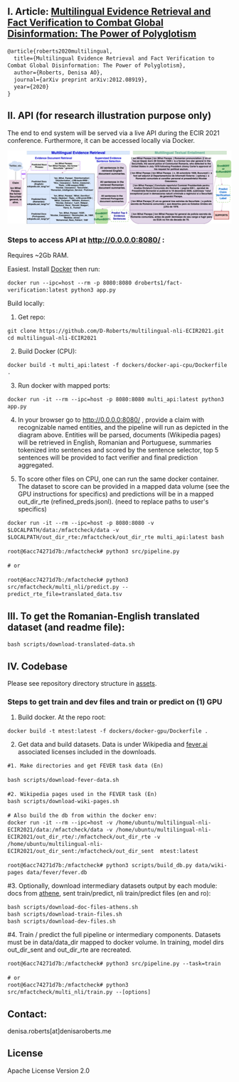 ## I. Article: [Multilingual Evidence Retrieval and Fact Verification to Combat Global Disinformation: The Power of Polyglotism](https://arxiv.org/pdf/2012.08919.pdf)
```
@article{roberts2020multilingual,
  title={Multilingual Evidence Retrieval and Fact Verification to Combat Global Disinformation: The Power of Polyglotism},
  author={Roberts, Denisa AO},
  journal={arXiv preprint arXiv:2012.08919},
  year={2020}
}
```


## II. API (for research illustration purpose only)
The end to end system will be served via a live API during the ECIR 2021 conference. Furthermore, it can be accessed locally via Docker. 

![Multilingual evidence retrieval and fact verification system.](/assets/pacepa_eg.png)


### Steps to access API at http://0.0.0.0:8080/ :

Requires ~2Gb RAM.

Easiest. Install [Docker](https://docs.docker.com/get-docker/) then run:
```
docker run --ipc=host --rm -p 8080:8080 droberts1/fact-verification:latest python3 app.py
```

Build locally:
1. Get repo:
```
git clone https://github.com/D-Roberts/multilingual-nli-ECIR2021.git
cd multilingual-nli-ECIR2021
```

2. Build Docker (CPU):
```
docker build -t multi_api:latest -f dockers/docker-api-cpu/Dockerfile .
```

3. Run docker with mapped ports:
```
docker run -it --rm --ipc=host -p 8080:8080 multi_api:latest python3 app.py
```
4. In your browser go to http://0.0.0.0:8080/ , provide a claim with recognizable named entities, and the pipeline will run as depicted in the diagram above. Entities will be parsed, documents (Wikipedia pages) will be retrieved in English, Romanian and Portuguese, summaries tokenized into sentences and scored by the sentence selector, top 5 sentences will be provided to fact verifier and final prediction aggregated.


5. To score other files on CPU, one can run the same docker container. The dataset to score can be provided in a mapped data volume (see the GPU instructions for specifics) and predictions will be in a mapped out_dir_rte (refined_preds.jsonl). (need to replace paths to user's specifics)

```
docker run -it --rm --ipc=host -p 8080:8080 -v $LOCALPATH/data:/mfactcheck/data -v $LOCALPATH/out_dir_rte:/mfactcheck/out_dir_rte multi_api:latest bash

root@6acc74271d7b:/mfactcheck# python3 src/pipeline.py

# or

root@6acc74271d7b:/mfactcheck# python3 src/mfactcheck/multi_nli/predict.py --predict_rte_file=translated_data.tsv
```

## III. To get the Romanian-English translated dataset (and readme file):
```
bash scripts/download-translated-data.sh
```


## IV. Codebase
Please see repository directory structure in [assets](https://github.com/D-Roberts/multilingual-nli-ECIR2021/blob/main/assets/dir_struct.txt).


### Steps to get train and dev files and train or predict on (1) GPU 

1. Build docker. At the repo root:
```
docker build -t mtest:latest -f dockers/docker-gpu/Dockerfile .
```
2. Get data and build datasets. Data is under Wikipedia and [fever.ai](https://fever.ai/) associated licenses included in the downloads.
```
#1. Make directories and get FEVER task data (En)

bash scripts/download-fever-data.sh

#2. Wikipedia pages used in the FEVER task (En)
bash scripts/download-wiki-pages.sh

# Also build the db from within the docker env:
docker run -it --rm --ipc=host -v /home/ubuntu/multilingual-nli-ECIR2021/data:/mfactcheck/data -v /home/ubuntu/multilingual-nli-ECIR2021/out_dir_rte/:/mfactcheck/out_dir_rte -v /home/ubuntu/multilingual-nli-ECIR2021/out_dir_sent:/mfactcheck/out_dir_sent  mtest:latest

root@6acc74271d7b:/mfactcheck# python3 scripts/build_db.py data/wiki-pages data/fever/fever.db
```

#3. Optionally, download intermediary datasets output by each module: docs from [athene](https://github.com/UKPLab/fever-2018-team-athene), sent train/predict, nli train/predict files (en and ro):
```
bash scripts/download-doc-files-athens.sh
bash scripts/download-train-files.sh
bash scripts/download-dev-files.sh
```
#4. Train / predict the full pipeline or intermediary components. Datasets must be in data/data_dir mapped to docker volume. In training, model dirs out_dir_sent and out_dir_rte are recreated.
```
root@6acc74271d7b:/mfactcheck# python3 src/pipeline.py --task=train

# or
root@6acc74271d7b:/mfactcheck# python3 src/mfactcheck/multi_nli/train.py --[options]
```


## Contact:
denisa.roberts[at]denisaroberts.me

## License
Apache License Version 2.0
